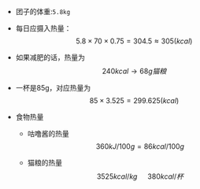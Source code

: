 - 团子的体重:`5.8kg`

- 每日应摄入热量：
  $$
  5.8 \times 70 \times0.75=304.5 \approx305(kcal)
  $$

- 如果减肥的话，热量为
  $$
  240kcal \to 68g猫粮
  $$
  
- 一杯是85g，对应热量为
  $$
  85 \times 3.525 = 299.625(kcal)
  $$
  
- 食物热量

  - 咕噜酱的热量
    $$
    360 kJ/100g =86kcal/100g
    $$

  - 猫粮的热量
    $$
    3525kcal/kg \;\;\;\;\;\; 380kcal/杯
    $$

